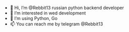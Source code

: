 - 👋 Hi, I’m @Rebbit13 russian python backend developer
- 👀 I’m interested in wed development
- 🌱 I’m using Python, Go
- 📫 You can reach me by telegram @Rebbit13

<!---
Rebbit13/Rebbit13 is a ✨ special ✨ repository because its `README.md` (this file) appears on your GitHub profile.
You can click the Preview link to take a look at your changes.
--->
